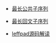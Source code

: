 - [最长公共子序列](https://www.cnblogs.com/gispf/p/6733074.html)

- [最长回文子序列](https://www.cnblogs.com/clarino/p/12417000.html)
- [leffpad源码解读](https://www.jianshu.com/p/614671567da9)



